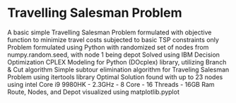 # Travelling Salesman Problem
A basic simple Travelling Salesman Problem formulated with objective function to minimize travel costs subjected to basic TSP constraints only
Problem formulated using Python with randomized set of nodes from numpy.random.seed, with node 1 being depot
Solved using IBM Decision Optimization CPLEX Modeling for Python (DOcplex) library, utilizing Branch & Cut algorithm
Simple subtour elimination algorithm for Traveling Salesman Problem using itertools library 
Optimal Solution found with up to 23 nodes using intel Core i9 9980HK - 2.3GHz - 8 Core - 16 Threads - 16GB Ram
Route, Nodes, and Depot visualized using matplotlib.pyplot
